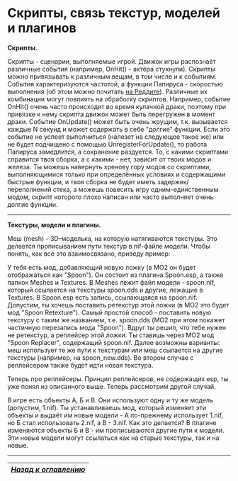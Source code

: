 # Скрипты, связь текстур, моделей и плагинов

**Скрипты.**

Скрипты - сценарии, выполняемые игрой. Движок игры распознаёт различные события (например, OnHit() - актёра стукнули). Скрипты можно привязывать к различным вещам, в том числе и к событиям. События характеризуются частотой, а функции Папируса - скоростью выполнения (об этом можно почитать [на Реддите](https://www.reddit.com/r/skyrimmods/comments/4omjly/a_few_script_execution_speed_psas/)). Различные их комбинации могут повлиять на обработку скриптов. Например, событие OnHit() очень часто происходит во время кулачной драки, поэтому при привязке к нему скрипта движок может быть перегружен в момент драки. Событие OnUpdate() может быть очень жрущим, т.к. вызывается каждые N секунд и может содержать в себе "долгие" функции. Если это событие не успеет выполниться (налезет на следующее такое же) или не будет подчищено с помощью UnregisterForUpdate(), то работа Папируса замедлится, а сохранение раздуется. То, с какими скриптами справится твоя сборка, а с какими - нет, зависит от твоих модов и железа. Ты можешь навернуть хренову гору модов со скриптами, выполняющимися только при определённых условиях и содержащими быстрые функции, и твоя сборка не будет иметь задержек/переполнений стека, а можешь повесить игру одним-единственным модом, скрипт которого плохо написан или часто выполняет очень долгие функции.

------

**Текстуры, модели и плагины.**

Меш (mesh) - 3D-моделька, на которую натягиваются текстуры. Это делается прописыванием пути текстур в nif-файле модели. Чтобы понять, как всё это взаимосвязано, приведу пример:

У тебя есть мод, добавляющий новую ложку (в МО2 он будет отображаться как "Spoon"). Он состоит из плагина Spoon.esp, а также папкок Meshes и Textures. В Meshes лежит файл модели - spoon.nif, который ссылается на текстуры spoon.dds и другие, лежащие в Textures. В Spoon.esp есть запись, ссылающаяся на spoon.nif. Допустим, ты хочешь поставить ретекстур этой ложки (в МО2 это будет мод "Spoon Retexture"). Самый простой способ - поставить новую текстуру с таким же названием, т.е. spoon.dds (МО2 при этом покажет частичную перезапись мода "Spoon"). Вдруг ты решил, что тебе нужен не ретекстур, а реплейсер этой ложки. Ты ставишь через МО2 мод "Spoon Replacer", содержащий spoon.nif. Далее возможны варианты: меш использует те же пути к текстурам или меш ссылается на другие текстуры (например, на spoon_new.dds). Во втором случае с реплейсером также будет идти новая текстура.

Теперь про реплейсеры. Принцип реплейсеров, не содержащих esp, ты уже понял из описанного выше. Теперь рассмотрим другой случай.

В игре есть объекты А, Б и В. Они используют одну и ту же модель (допустим, 1.nif). Ты устанавливаешь мод, который изменяет эти объекты и выдаёт им новые модели - А по-прежнему использует 1.nif, но Б стал использовать 2.nif, а В - 3.nif. Как это делается? В плагине изменяются объекты Б и В - им прописываются другие пути к модели. Эти новые модели могут ссылаться как на старые текстуры, так и на новые.

------

|[*Назад к оглавлению*](../01_Оглавление.md)|
|:---:|
